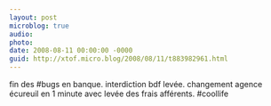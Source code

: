 ```yaml
---
layout: post
microblog: true
audio: 
photo: 
date: 2008-08-11 00:00:00 -0000
guid: http://xtof.micro.blog/2008/08/11/t883982961.html
---
```

fin des #bugs en banque. interdiction bdf levée. changement agence écureuil en 1 minute avec levée des frais afférents.  #coollife
